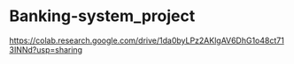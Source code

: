 # Banking-system_project
https://colab.research.google.com/drive/1da0byLPz2AKlgAV6DhG1o48ct713INNd?usp=sharing
